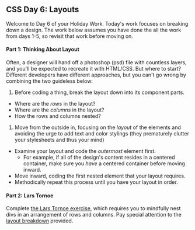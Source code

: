 ## CSS Day 6: Layouts

Welcome to Day 6 of your Holiday Work. Today's work focuses on breaking down a design. The work below assumes you have done the all the work from days 1-5, so revisit that work before moving on.

#### Part 1: Thinking About Layout

Often, a designer will hand off a photoshop (psd) file with countless layers, and you'll be expected to recreate it with HTML/CSS. But where to start? Different developers have different approaches, but you can't go wrong by combining the two guideless below:

1. Before coding a thing, break the layout down into its component parts.
  - Where are the *rows* in the layout?
  - Where are the *columns* in the layout?
  - How the rows and columns nested?
1. Move from the outside in, focusing on the *layout* of the elements and avoiding the urge to add text and color stylings (they prematurely clutter your stylesheets and thus your mind)
  - Examine your layout and code the *outermost* element first.
    - For example, if all of the design's content resides in a centered container, make sure you *have* a centered container before moving inward.
  - Move inward, coding the first nested element that your layout requires. 
  - Methodically repeat this process until you have your layout in order.

  #### Part 2: Lars Tornoe

  Complete [the Lars Tornoe exercise](lars_tornoe), which requires you to mindfully nest divs in an arrangement of rows and columns. Pay special attention to the [layout breakdown](lars_tornoe/layout_breakdown.png) provided.





